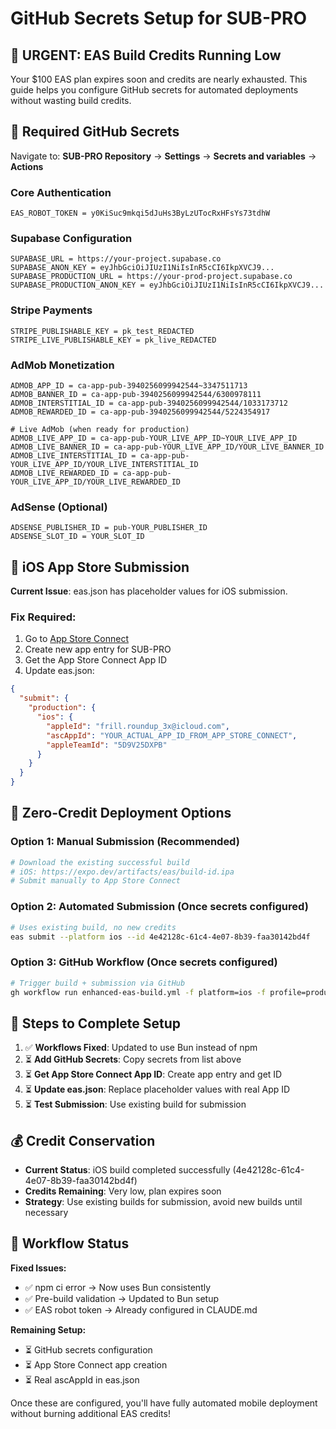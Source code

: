 # GitHub Secrets Setup for SUB-PRO

## 🚨 URGENT: EAS Build Credits Running Low

Your $100 EAS plan expires soon and credits are nearly exhausted. This guide helps you configure GitHub secrets for automated deployments without wasting build credits.

## 🔑 Required GitHub Secrets

Navigate to: **SUB-PRO Repository** → **Settings** → **Secrets and variables** → **Actions**

### Core Authentication

```
EAS_ROBOT_TOKEN = y0KiSuc9mkqi5dJuHs3ByLzUTocRxHFsYs73tdhW
```

### Supabase Configuration

```
SUPABASE_URL = https://your-project.supabase.co
SUPABASE_ANON_KEY = eyJhbGciOiJIUzI1NiIsInR5cCI6IkpXVCJ9...
SUPABASE_PRODUCTION_URL = https://your-prod-project.supabase.co
SUPABASE_PRODUCTION_ANON_KEY = eyJhbGciOiJIUzI1NiIsInR5cCI6IkpXVCJ9...
```

### Stripe Payments

```
STRIPE_PUBLISHABLE_KEY = pk_test_REDACTED
STRIPE_LIVE_PUBLISHABLE_KEY = pk_live_REDACTED
```

### AdMob Monetization

```
ADMOB_APP_ID = ca-app-pub-3940256099942544~3347511713
ADMOB_BANNER_ID = ca-app-pub-3940256099942544/6300978111
ADMOB_INTERSTITIAL_ID = ca-app-pub-3940256099942544/1033173712
ADMOB_REWARDED_ID = ca-app-pub-3940256099942544/5224354917

# Live AdMob (when ready for production)
ADMOB_LIVE_APP_ID = ca-app-pub-YOUR_LIVE_APP_ID~YOUR_LIVE_APP_ID
ADMOB_LIVE_BANNER_ID = ca-app-pub-YOUR_LIVE_APP_ID/YOUR_LIVE_BANNER_ID
ADMOB_LIVE_INTERSTITIAL_ID = ca-app-pub-YOUR_LIVE_APP_ID/YOUR_LIVE_INTERSTITIAL_ID
ADMOB_LIVE_REWARDED_ID = ca-app-pub-YOUR_LIVE_APP_ID/YOUR_LIVE_REWARDED_ID
```

### AdSense (Optional)

```
ADSENSE_PUBLISHER_ID = pub-YOUR_PUBLISHER_ID
ADSENSE_SLOT_ID = YOUR_SLOT_ID
```

## 🍎 iOS App Store Submission

**Current Issue**: eas.json has placeholder values for iOS submission.

### Fix Required:

1. Go to [App Store Connect](https://appstoreconnect.apple.com)
2. Create new app entry for SUB-PRO
3. Get the App Store Connect App ID
4. Update eas.json:

```json
{
  "submit": {
    "production": {
      "ios": {
        "appleId": "frill.roundup_3x@icloud.com",
        "ascAppId": "YOUR_ACTUAL_APP_ID_FROM_APP_STORE_CONNECT",
        "appleTeamId": "5D9V25DXPB"
      }
    }
  }
}
```

## 🚀 Zero-Credit Deployment Options

### Option 1: Manual Submission (Recommended)

```bash
# Download the existing successful build
# iOS: https://expo.dev/artifacts/eas/build-id.ipa
# Submit manually to App Store Connect
```

### Option 2: Automated Submission (Once secrets configured)

```bash
# Uses existing build, no new credits
eas submit --platform ios --id 4e42128c-61c4-4e07-8b39-faa30142bd4f
```

### Option 3: GitHub Workflow (Once secrets configured)

```bash
# Trigger build + submission via GitHub
gh workflow run enhanced-eas-build.yml -f platform=ios -f profile=production
```

## 📝 Steps to Complete Setup

1. ✅ **Workflows Fixed**: Updated to use Bun instead of npm
2. ⏳ **Add GitHub Secrets**: Copy secrets from list above
3. ⏳ **Get App Store Connect App ID**: Create app entry and get ID
4. ⏳ **Update eas.json**: Replace placeholder values with real App ID
5. ⏳ **Test Submission**: Use existing build for submission

## 💰 Credit Conservation

- **Current Status**: iOS build completed successfully (4e42128c-61c4-4e07-8b39-faa30142bd4f)
- **Credits Remaining**: Very low, plan expires soon
- **Strategy**: Use existing builds for submission, avoid new builds until necessary

## 🔧 Workflow Status

**Fixed Issues:**

- ✅ npm ci error → Now uses Bun consistently
- ✅ Pre-build validation → Updated to Bun setup
- ✅ EAS robot token → Already configured in CLAUDE.md

**Remaining Setup:**

- ⏳ GitHub secrets configuration
- ⏳ App Store Connect app creation
- ⏳ Real ascAppId in eas.json

Once these are configured, you'll have fully automated mobile deployment without burning additional EAS credits!
